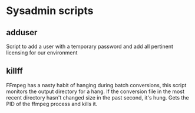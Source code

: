 Sysadmin scripts
=======

adduser
--
Script to add a user with a temporary password and add all pertinent licensing for our environment

killff
--
FFmpeg has a nasty habit of hanging during batch conversions, this script monitors the output directory for a hang. If the conversion file in the most recent directory hasn't changed size in the past second, it's hung. Gets the PID of the ffmpeg process and kills it.
